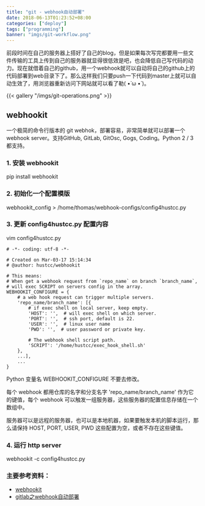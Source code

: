 ```yaml
---
title: "git - webhook自动部署"
date: 2018-06-13T01:23:52+08:00
categories: ["deploy"]
tags: ["programming"]
banner: "imgs/git-workflow.png"
---
```


前段时间在自己的服务器上搭好了自己的blog，但是如果每次写完都要用一些文件传输的工具上传到自己的服务器就显得很低效是吧，也会降低自己写代码的动力。现在就借着自己的github，用一个webhook就可以自动将自己的github上的代码部署到web目录下了。那么这样我们只要push一下代码到master上就可以自动生效了，用浏览器重新访问下网站就可以看了勒( •̀ ω •́ )。

<!--more-->

{{< gallery "/imgs/git-operations.png" >}}

## webhookit
一个极简的命令行版本的 git webhok，部署容易，非常简单就可以部署一个 webhook server。支持GitHub, GitLab, GitOsc, Gogs, Coding。Python 2 / 3 都支持。

### 1. 安装 webhookit
pip install webhookit

### 2. 初始化一个配置模版
webhookit_config > /home/thomas/webhook-configs/config4hustcc.py

### 3. 更新 config4hustcc.py 配置内容
vim config4hustcc.py

```
# -*- coding: utf-8 -*-

# Created on Mar-03-17 15:14:34
# @author: hustcc/webhookit

# This means:
# When get a webhook request from `repo_name` on branch `branch_name`,
# will exec SCRIPT on servers config in the array.
WEBHOOKIT_CONFIGURE = {
    # a web hook request can trigger multiple servers.
    'repo_name/branch_name': [{
        # if exec shell on local server, keep empty.
        'HOST': '',  # will exec shell on which server.
        'PORT': '',  # ssh port, default is 22.
        'USER': '',  # linux user name
        'PWD': '',  # user password or private key.

        # The webhook shell script path.
        'SCRIPT': '/home/hustcc/exec_hook_shell.sh'
    }, 
	...],
	...
}
```
Python 变量名 WEBHOOKIT_CONFIGURE 不要去修改。

每个 webhook 都用仓库的名字和分支名字 'repo_name/branch_name' 作为它的键值，每个 webhook 可以触发一组服务器，这些服务器的配置信息存储在一个数组中。

服务器可以是远程的服务器，也可以是本地机器，如果要触发本机的脚本运行，那么请保持 HOST, PORT, USER, PWD 这些配置为空，或者不存在这些键值。

### 4. 运行 http server
webhookit -c config4hustcc.py


### 主要参考资料：
* [webhookit](https://github.com/hustcc/webhookit)
* [gitlab之webhook自动部署](https://www.jianshu.com/p/00bc0323e83f)

<!--more-->
